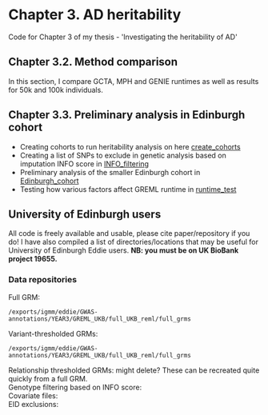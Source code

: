 # Chapter 3. AD heritability

Code for Chapter 3 of my thesis - 'Investigating the heritability of AD'

## Chapter 3.2. Method comparison

In this section, I compare GCTA, MPH and GENIE runtimes as well as results for 50k and 100k individuals. 

## Chapter 3.3. Preliminary analysis in Edinburgh cohort
- Creating cohorts to run heritability analysis on here [create_cohorts](create_cohorts)
- Creating a list of SNPs to exclude in genetic analysis based on imputation INFO score in [INFO_filtering](INFO_filtering)
- Preliminary analysis of the smaller Edinburgh cohort in [Edinburgh_cohort](Edinburgh_cohort)
- Testing how various factors affect GREML runtime in [runtime_test](runtime_test)

## University of Edinburgh users

All code is freely available and usable, please cite paper/repository if you do! I have also compiled a list of directories/locations that may be useful for University of Edinburgh Eddie users. **NB: you must be on UK BioBank project 19655.**  

### Data repositories

Full GRM: <put filters>   
```
/exports/igmm/eddie/GWAS-annotations/YEAR3/GREML_UKB/full_UKB_reml/full_grms
```
Variant-thresholded GRMs: <put filters>    
```
/exports/igmm/eddie/GWAS-annotations/YEAR3/GREML_UKB/full_UKB_reml/full_grms
```
Relationship thresholded GRMs: might delete? These can be recreated quite quickly from a full GRM.    
Genotype filtering based on INFO score:    
Covariate files:    
EID exclusions:   
